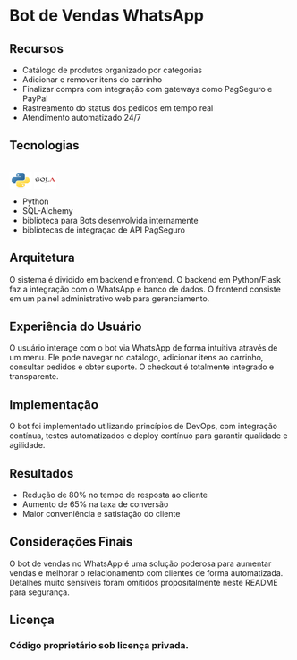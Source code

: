 # Bot de Vendas WhatsApp

## Recursos

 - Catálogo de produtos organizado por categorias
 - Adicionar e remover itens do carrinho
 - Finalizar compra com integração com gateways como PagSeguro e PayPal
 - Rastreamento do status dos pedidos em tempo real
 - Atendimento automatizado 24/7

## Tecnologias

<div style="display: inline_block"><br>
  <img align="center" alt="nk-Python" height="30" width="40" src="https://raw.githubusercontent.com/devicons/devicon/master/icons/python/python-original.svg">
  <img align="center" alt="nk-sqlalchemy" height="30" width="40" src="https://github.com/devicons/devicon/blob/master/icons/sqlalchemy/sqlalchemy-original.svg">
</div>

- Python
- SQL-Alchemy
- biblioteca para Bots desenvolvida internamente
- bibliotecas de integraçao de API PagSeguro

## Arquitetura
O sistema é dividido em backend e frontend. O backend em Python/Flask faz a integração com o WhatsApp e banco de dados. O frontend consiste em um painel administrativo web para gerenciamento.

## Experiência do Usuário
O usuário interage com o bot via WhatsApp de forma intuitiva através de um menu. Ele pode navegar no catálogo, adicionar itens ao carrinho, consultar pedidos e obter suporte. O checkout é totalmente integrado e transparente.

## Implementação
O bot foi implementado utilizando princípios de DevOps, com integração contínua, testes automatizados e deploy contínuo para garantir qualidade e agilidade.

## Resultados

  - Redução de 80% no tempo de resposta ao cliente
  - Aumento de 65% na taxa de conversão
  - Maior conveniência e satisfação do cliente

## Considerações Finais

O bot de vendas no WhatsApp é uma solução poderosa para aumentar vendas e melhorar o relacionamento com clientes de forma automatizada. Detalhes muito sensíveis foram omitidos propositalmente neste README para segurança.

## Licença
### Código proprietário sob licença privada.
